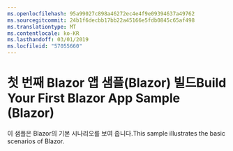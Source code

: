 ```yaml
---
ms.openlocfilehash: 95a99027c898a46272ec4e4f9e09394637a49762
ms.sourcegitcommit: 24b1f6decbb17bb22a45166e5fdb0845c65af498
ms.translationtype: MT
ms.contentlocale: ko-KR
ms.lasthandoff: 03/01/2019
ms.locfileid: "57055660"
---
```

# <a name="build-your-first-blazor-app-sample-blazor"></a><span data-ttu-id="6da44-101">첫 번째 Blazor 앱 샘플(Blazor) 빌드</span><span class="sxs-lookup"><span data-stu-id="6da44-101">Build Your First Blazor App Sample (Blazor)</span></span>

<span data-ttu-id="6da44-102">이 샘플은 Blazor의 기본 시나리오를 보여 줍니다.</span><span class="sxs-lookup"><span data-stu-id="6da44-102">This sample illustrates the basic scenarios of Blazor.</span></span>
